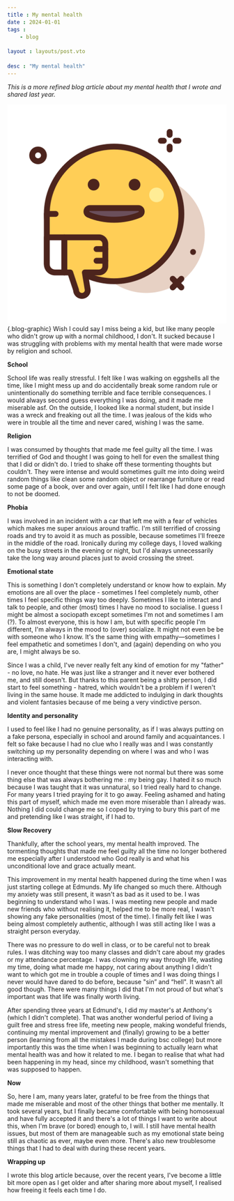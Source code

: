 ```yaml
---
title : My mental health
date : 2024-01-01
tags : 
    - blog
    
layout : layouts/post.vto

desc : "My mental health"
---
```

*This is a more refined blog article about my mental health that I wrote and shared last year.*

<!-- more -->

![An image](dislike.png){.blog-graphic} Wish I could say I miss being a kid, but like many people who didn't grow up with a normal childhood, I don't. It sucked because I was struggling with problems with my mental health that were made worse by religion and school.

**School**

School life was really stressful. I felt like I was walking on eggshells all the time, like I might mess up and do accidentally break some random rule or unintentionally do something terrible and face terrible consequences. I would always second guess everything I was doing, and it made me miserable asf. On the outside, I looked like a normal student, but inside I was a wreck and freaking out all the time. I was jealous of the kids who were in trouble all the time and never cared, wishing I was the same.

**Religion**

I was consumed by thoughts that made me feel guilty all the time. I was terrified of God and thought I was going to hell for even the smallest thing that I did or didn't do. I tried to shake off these tormenting thoughts but couldn't. They were intense and would sometimes guilt me into doing weird random things like clean some random object or rearrange furniture or read some page of a book, over and over again, until I felt like I had done enough to not be doomed.

**Phobia**

I was involved in an incident with a car that left me with a fear of vehicles which makes me super anxious around traffic. I'm still terrified of crossing roads and try to avoid it as much as possible, because sometimes I'll freeze in the middle of the road. Ironically during my college days, I loved walking on the busy streets in the evening or night, but I'd always unnecessarily take the long way around places just to avoid crossing the street.

**Emotional state**

This is something I don't completely understand or know how to explain. My emotions are all over the place - sometimes I feel completely numb, other times I feel specific things way too deeply. 
 Sometimes I like to interact and talk to people, and other (most) times I have no mood to socialise. I guess I might be almost a sociopath except sometimes I'm not and sometimes I am (?).  To almost everyone, this is how I am, but with specific people I'm different, I'm always in the mood to (over) socialize. It might not even be be with someone who I know. It's the same thing with empathy—sometimes I feel empathetic and sometimes I don't, and (again) depending on who you are, I might always be so.

Since I was a child, I've never really felt any kind of emotion for my "father" - no love, no hate. He was just like a stranger and it never ever bothered me, and still doesn't. But thanks to this parent being a shitty person, I did start to feel something - hatred, which wouldn't be a problem if I weren't living in the same house. It made me addicted to indulging in dark thoughts and violent fantasies because of me being a very vindictive person.


**Identity and personality**

I used to feel like I had no genuine personality, as if I was always putting on a fake persona, especially in school and around family and acquaintances. I felt so fake because I had no clue who I really was and I was constantly switching up my personality depending on where I was and who I was interacting with.

I never once thought that these things were not normal but there was some thing else that was always bothering me : my being gay. I hated it so much because I was taught that it was unnatural, so I tried really hard to change. For many years I tried praying for it to go away. Feeling ashamed and hating this part of myself, which made me even more miserable than I already was. Nothing I did could change me so I coped by trying to bury this part of me and pretending like I was straight, if I had to.

**Slow Recovery**

Thankfully, after the school years, my mental health improved. The tormenting thoughts that made me feel guilty all the time no longer bothered me especially after I understood who God really is and what his unconditional love and grace actually meant. 

This improvement in my mental health happened during the time when I was just starting college at Edmunds. My life changed so much there. Although my anxiety was still present, it wasn't as bad as it used to be. I was beginning to understand who I was. I was meeting new people and made new friends who without realising it, helped me to be more real, I wasn't showing any fake personalities (most of the time). I finally felt like I was being almost completely authentic, although I was still acting like I was a straight person everyday.

There was no pressure to do well in class, or to be careful not to break rules. I was ditching way too many classes and didn't care about my grades or my attendance percentage. I was clowning my way through life, wasting my time, doing what made me happy, not caring about anything I didn't want to which got me in trouble a couple of times and I was doing things I never would have dared to do before, because "sin” and “hell". It wasn't all good though. There were many things I did that I'm not proud of but what's important was that life was finally worth living.

After spending three years at Edmund's, I did my master's at Anthony's (which I didn't complete). That was another wonderful period of living a guilt free and  stress free life, meeting new people, making wondeful friends, continuing my mental improvement and (finally) growing to be a better person (learning from all the mistakes I made during bsc college) but more importantly this was the time when I was beginning to actually learn what mental health was and how it related to me. I began to realise that what had been happening in my head, since my childhood, wasn't something that was supposed to happen.

**Now**

So, here I am, many years later, grateful to be free from the things that made me miserable and most of the other things that bother me mentally. It took several years, but I finally became comfortable with being homosexual and have fully accepted it and there's a lot of things I want to write about this, when I'm brave (or bored) enough to, I will.
I still have mental health issues, but most of them are manageable such as my emotional state being still as chaotic as ever, maybe even more. There's also new troublesome things that I had to deal with during these recent years.

**Wrapping up**

I wrote this blog article because, over the recent years, I've become a little bit more open as I get older and after sharing more about myself, I  realised how freeing it feels each time I do.